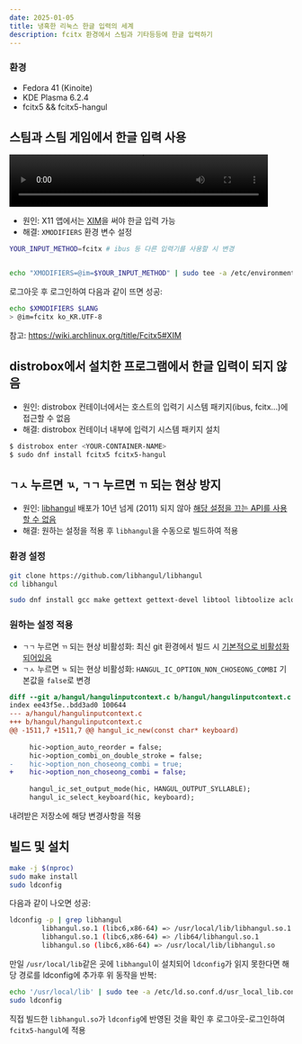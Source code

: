 ```yaml
---
date: 2025-01-05
title: 냉혹한 리눅스 한글 입력의 세계
description: fcitx 환경에서 스팀과 기타등등에 한글 입력하기
---
```


### 환경

- Fedora 41 (Kinoite)
- KDE Plasma 6.2.4
- fcitx5 && fcitx5-hangul

## 스팀과 스팀 게임에서 한글 입력 사용

<video width="460" height="93" autoplay controls loop src="https://github.com/user-attachments/assets/1291f0c8-f812-41d6-a31e-92bbdeef460c"></video>

- 원인: X11 앱에서는 [XIM](https://en.wikipedia.org/wiki/X_Input_Method)을 써야 한글 입력 가능
- 해결: `XMODIFIERS` 환경 변수 설정

```sh
YOUR_INPUT_METHOD=fcitx # ibus 등 다른 입력기를 사용할 시 변경


echo "XMODIFIERS=@im=$YOUR_INPUT_METHOD" | sudo tee -a /etc/environment
```

로그아웃 후 로그인하여 다음과 같이 뜨면 성공:

```sh
echo $XMODIFIERS $LANG
> @im=fcitx ko_KR.UTF-8
```

참고: <https://wiki.archlinux.org/title/Fcitx5#XIM>

## distrobox에서 설치한 프로그램에서 한글 입력이 되지 않음

- 원인: distrobox 컨테이너에서는 호스트의 입력기 시스템 패키지(ibus, fcitx...)에 접근할 수 없음
- 해결: distrobox 컨테이너 내부에 입력기 시스템 패키지 설치

```sh
$ distrobox enter <YOUR-CONTAINER-NAME>
$ sudo dnf install fcitx5 fcitx5-hangul
```

## `ㄱㅅ` 누르면 `ㄳ`, `ㄱㄱ` 누르면 `ㄲ` 되는 현상 방지

- 원인: [libhangul](https://github.com/libhangul/libhangul) 배포가 10년 넘게 (2011) 되지 않아 [해당 설정을 끄는 API를 사용할 수 없음](https://github.com/fcitx/fcitx5-hangul/issues/12#issuecomment-2341205900)
- 해결: 원하는 설정을 적용 후 `libhangul`을 수동으로 빌드하여 적용

### 환경 설정

```sh
git clone https://github.com/libhangul/libhangul
cd libhangul

sudo dnf install gcc make gettext gettext-devel libtool libtoolize aclocal autoconf expat-devel
```

### 원하는 설정 적용

- `ㄱㄱ` 누르면 `ㄲ` 되는 현상 비활성화: 최신 git 환경에서 빌드 시 [기본적으로 비활성화되어있음](https://github.com/libhangul/libhangul/commit/1b438ae53333c7186544ecd79add5ea175a63d8d#diff-b52a01722c6deec9de955a307286b6014e2882497dc05be1f61af32129ed1c44R857)
- `ㄱㅅ` 누르면 `ㄳ` 되는 현상 비활성화: `HANGUL_IC_OPTION_NON_CHOSEONG_COMBI` 기본값을 `false`로 변경

```diff
diff --git a/hangul/hangulinputcontext.c b/hangul/hangulinputcontext.c
index ee43f5e..bdd3ad0 100644
--- a/hangul/hangulinputcontext.c
+++ b/hangul/hangulinputcontext.c
@@ -1511,7 +1511,7 @@ hangul_ic_new(const char* keyboard)
 
     hic->option_auto_reorder = false;
     hic->option_combi_on_double_stroke = false;
-    hic->option_non_choseong_combi = true;
+    hic->option_non_choseong_combi = false;
 
     hangul_ic_set_output_mode(hic, HANGUL_OUTPUT_SYLLABLE);
     hangul_ic_select_keyboard(hic, keyboard);
```

내려받은 저장소에 해당 변경사항을 적용

## 빌드 및 설치

```sh
make -j $(nproc)
sudo make install
sudo ldconfig
```

다음과 같이 나오면 성공:

```sh
ldconfig -p | grep libhangul
        libhangul.so.1 (libc6,x86-64) => /usr/local/lib/libhangul.so.1
        libhangul.so.1 (libc6,x86-64) => /lib64/libhangul.so.1
        libhangul.so (libc6,x86-64) => /usr/local/lib/libhangul.so
```

만일 `/usr/local/lib`같은 곳에 `libhangul`이 설치되어 `ldconfig`가 읽지 못한다면 해당 경로를 ldconfig에 추가후 위 동작을 반복:

```sh
echo '/usr/local/lib' | sudo tee -a /etc/ld.so.conf.d/usr_local_lib.conf
sudo ldconfig
```

직접 빌드한 `libhangul.so`가 `ldconfig`에 반영된 것을 확인 후 로그아웃-로그인하여 `fcitx5-hangul`에 적용
